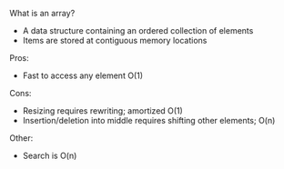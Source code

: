 What is an array?
- A data structure containing an ordered collection of elements
- Items are stored at contiguous memory locations

Pros:
- Fast to access any element O(1)

Cons:
- Resizing requires rewriting; amortized O(1)
- Insertion/deletion into middle requires shifting other elements; O(n)

Other:
- Search is O(n)